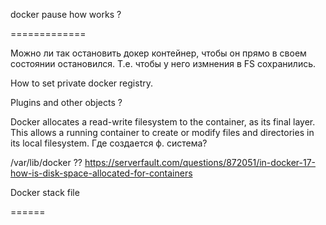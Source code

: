 docker pause how works ?

=============


Можно ли так остановить докер контейнер, чтобы он прямо в своем состоянии остановился.
Т.е. чтобы у него измнения в FS сохранились.

How to set private docker registry.

Plugins and other objects ?

Docker allocates a read-write filesystem to the container, as its final layer. This allows a running container to create or modify files and directories in its local filesystem.
Где создается ф. система?

/var/lib/docker ??
https://serverfault.com/questions/872051/in-docker-17-how-is-disk-space-allocated-for-containers

Docker stack file




======

